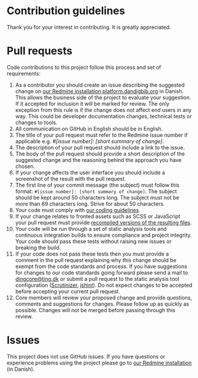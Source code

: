# Contribution guidelines

Thank you for your interest in contributing. It is greatly appreciated.

# Pull requests

Code contributions to this project follow this process and set of requirements:

1. As a contributor you should create an issue describing the suggested change on [our Redmine installation platform.dandigbib.org](http://platform.dandigbib.org/) in Danish. This allows the business side of the project to evaluate your suggestion. If it accepted for inclusion it will be marked for review. The only exception from this rule is if the change does not affect end users in any way. This could be developer documentation changes, technical tests or changes to tools.
2. All communication on GitHub in English should be in English.
3. The title of your pull request must refer to the Redmine issue number if applicable e.g. *#[issue number]: [short summary of change]*.
4. The description of your pull request should include a link to the issue.
5. The body of the pull request should provide a short description of the suggested change and the reasoning behind the approach you have chosen.
6. If your change affects the user interface you should include a screenshot of the result with the pull request.
7. The first line of your commit message (the subject) must follow this format: `#[issue number]: [short summary of change]`. The subject should be kept around 50 characters long. The subject must not be more than 69 characters long. Strive for about 50 characters.
8. Your code must comply with [our coding guidelines](docs/code_guidelines.md).
9. If your change relates to fronted assets such as SCSS or JavaScript your pull request must provide [recompiled versions of the resulting files](README.md#theme-development). 
10. Your code will be run through a set of static analysis tools and continuous integration builds to ensure compliance and project integrity. Your code should pass these tests without raising new issues or breaking the build.
11. If your code does not pass these tests then you must provide a comment in the pull request explaining why this change should be exempt from the code standards and process. If you have suggestions for changes to our code standards going forward please send a mail to [dingcore@ting.dk](mailto:dingcore@ting.dk) or submit a pull request to the static analysis tool configuration ([Scrutinizer](https://github.com/ding2/ding2/blob/master/.scrutinizer.yml), [jshint](https://github.com/ding2/ding2/blob/master/.jshintrc)). Do not expect changes to be accepted before accepting your current pull request.
12. Core members will review your proposed change and provide questions, comments and suggestions for changes. Please follow up as quickly as possible. Changes will not be merged before passing through this review.

# Issues

This project does not use GitHub issues. If you have questions or experience problems using the project please go to [our Redmine installation](http://platform.dandigbib.org/) (in Danish).
